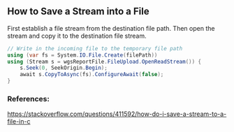 ## How to Save a Stream into a File
First establish a file stream from the destination file path. Then open the stream and copy it to the destination file stream.
```C#
// Write in the incoming file to the temporary file path
using (var fs = System.IO.File.Create(filePath))
using (Stream s = wgsReportFile.FileUpload.OpenReadStream()) {
	s.Seek(0, SeekOrigin.Begin);
	await s.CopyToAsync(fs).ConfigureAwait(false);
}
```
### References:
https://stackoverflow.com/questions/411592/how-do-i-save-a-stream-to-a-file-in-c

